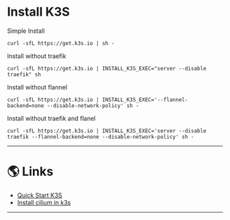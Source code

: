 # Install K3S

Simple Install

```shell
curl -sfL https://get.k3s.io | sh -
```

Install without traefik

```shell
curl -sfL https://get.k3s.io | INSTALL_K3S_EXEC="server --disable traefik" sh
```

Install without flannel

```shell
curl -sfL https://get.k3s.io | INSTALL_K3S_EXEC='--flannel-backend=none --disable-network-policy' sh -
```

Install without traefik and flanel

```shell
curl -sfL https://get.k3s.io | INSTALL_K3S_EXEC='server --disable traefik --flannel-backend=none --disable-network-policy' sh -
```

---

# 🌎 Links

- [Quick Start K3S](https://docs.k3s.io/quick-start)
- [Install cilium in k3s](https://docs.cilium.io/en/stable/installation/k3s/)

---
